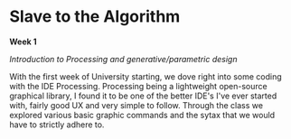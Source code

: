 # Slave to the Algorithm
**Week 1**

*Introduction to Processing and generative/parametric design*

With the first week of University starting, we dove right into some coding with the IDE Processing. Processing being a lightweight open-source graphical library, I found it to be one of the better IDE's I've ever started with, fairly good UX and very simple to follow. Through the class we explored various basic graphic commands and the sytax that we would have to strictly adhere to.



